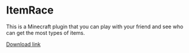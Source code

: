 # ItemRace

This is a Minecraft plugin that you can play with your friend and see who can get the most types of items.

[Download link](https://www.spigotmc.org/resources/item-race.106267/)
